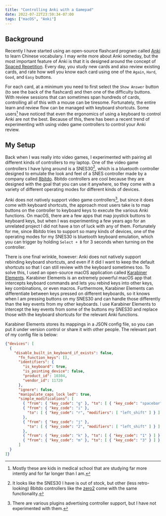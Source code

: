 ```yaml
---
title: "Controlling Anki with a Gamepad"
date: 2022-07-22T23:59:34-07:00
tags: ["macOS", "Anki"]
---
```


## Background

Recently I have started using an open-source flashcard program called [Anki] to
learn Chinese vocabulary. I may write more about Anki someday, but the most
important feature of Anki is that it is designed around the concept of [Spaced
Repetition]. Every day, you study new cards and also review existing cards, and
rate how well you know each card using one of the `Again`, `Hard`, `Good`, and
`Easy` buttons.

[Anki]: https://apps.ankiweb.net/
[Spaced Repetition]: https://supermemo.guru/wiki/Spaced_repetition

For each card, at a minimum you need to first select the `Show Answer` button
(to see the back of the flashcard) and then one of the difficulty buttons. With
review sessions that can sometimes span hundreds of cards, controlling all of
this with a mouse can be tiresome. Fortunately, the entire learn and review
flow can be managed with keyboard shortcuts. Some users[^1] have noticed that
even the ergonomics of using a keyboard to control Anki are not the best.
Because of this, there has been a recent trend of experimenting with using
video game controllers to control your Anki review.

[^1]: Mostly these are kids in medical school that are studying far more
	intently and for far longer than I am.

## My Setup

Back when I was really into video games, I experimented with pairing all
different kinds of controllers to my laptop. One of the video game controllers
I have lying around is a SNES30[^SNES30], which is a bluetooth controller designed to
emulate the look and feel of a SNES controller made by a company called
[8bitdo]. 8bitdo controllers are cool because they are designed with the goal
that you can use it anywhere, so they come with a variety of different
operating modes for different kinds of devices.

[8bitdo]: https://www.8bitdo.com/
[zero2]: https://www.8bitdo.com/zero2/

[^SNES30]: It looks like the SNES30 I have is out of stock, but other (less
	retro-looking) 8bitdo controllers like the
	[zero2] come with the same functionality.

Anki does not natively support video game controllers[^native support], but
since it does come with keyboard shortcuts, the approach most users take is to
map buttons on the controller to keyboard keys to execute the various Anki
functions. On macOS, there are a few apps that map joystick buttons to keyboard
keys, but when I was experimenting a few years ago for an unrelated project I
did not have a ton of luck with any of them. Fortunately for me, since 8bitdo
tries to support so many kinds of devices, one of the operating modes for my
SNES30 is bluetooth keyboard emulation, which you can trigger by holding
`Select + B` for 3 seconds when turning on the controller.

[^native support]: There are various plugins advertising controller support,
	but I have not experimented with them.

There is one final wrinkle, however: Anki does not natively support rebinding
keyboard shortcuts, and even if it did I want to keep the default shortcuts so
that I can still review with the keyboard sometimes too. To solve this, I used
an open-source macOS application called [Karabiner Elements]. Karabiner
Elements is an extremely powerful macOS app that intercepts keyboard commands
and lets you rebind keys into other keys, key combinations, or even macros.
Furthermore, Karabiner Elements can differentiate between keys pressed on
different keyboards, so it knows when I am pressing buttons on my SNES30 and
can handle those differently than the key events from my other keyboards. I use
Karabiner Elements to intercept the key events from some of the buttons my
SNES30 and replace those with the keyboard shortcuts for the relevant Anki
functions.

[Karabiner Elements]: https://karabiner-elements.pqrs.org/

Karabiner Elements stores its mappings in a JSON config file, so you can put it
under version control or share it with other people. The relevant part of my
config file is below:

```json
{"devices": [
  {
    "disable_built_in_keyboard_if_exists": false,
      "fn_function_keys": [],
      "identifiers": {
        "is_keyboard": true,
        "is_pointing_device": false,
        "product_id": 10304,
        "vendor_id": 11720
      },
      "ignore": false,
      "manipulate_caps_lock_led": true,
      "simple_modifications": [
        { "from": { "key_code": "g" }, "to": [ { "key_code": "spacebar" } ] },
        { "from": { "key_code": "i" },
          "to": [ { "key_code": "r", "modifiers": [ "left_shift" ] } ]
        },
        { "from": { "key_code": "j" },
          "to": [ { "key_code": "2", "modifiers": [ "left_shift" ] } ]
        },
        { "from": { "key_code": "k" }, "to": [ { "key_code": "1" } ] },
        { "from": { "key_code": "m" }, "to": [ { "key_code": "3" } ] }
      ]
  }
]}
```
